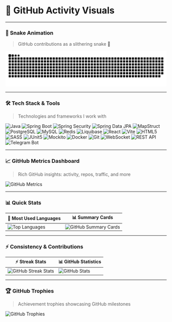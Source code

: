# 🧩 GitHub Activity Visuals
---

### 🐍 Snake Animation
> GitHub contributions as a slithering snake 🐍

![GitHub Snake Animation](https://raw.githubusercontent.com/Opanasenko-Mykhailo/github-activity-visuals/output/github-snake.svg)

---

### 🛠️ Tech Stack & Tools
> Technologies and frameworks I work with

![Java](https://img.shields.io/badge/java-%23ED8B00.svg?style=for-the-badge&logo=openjdk&logoColor=white)
![Spring Boot](https://img.shields.io/badge/spring%20boot-%236DB33F.svg?style=for-the-badge&logo=spring&logoColor=white)
![Spring Security](https://img.shields.io/badge/spring%20security-%236DB33F.svg?style=for-the-badge&logo=spring&logoColor=white)
![Spring Data JPA](https://img.shields.io/badge/spring%20data%20jpa-%236DB33F.svg?style=for-the-badge&logo=spring&logoColor=white)
![MapStruct](https://img.shields.io/badge/mapstruct-%23FF6600.svg?style=for-the-badge&logo=java&logoColor=white)
![PostgreSQL](https://img.shields.io/badge/postgresql-%23316192.svg?style=for-the-badge&logo=postgresql&logoColor=white)
![MySQL](https://img.shields.io/badge/mysql-%2300f.svg?style=for-the-badge&logo=mysql&logoColor=white)
![Redis](https://img.shields.io/badge/redis-%23DD0031.svg?style=for-the-badge&logo=redis&logoColor=white)
![Liquibase](https://img.shields.io/badge/liquibase-%232962FF.svg?style=for-the-badge&logo=liquibase&logoColor=white)
![React](https://img.shields.io/badge/react-%2320232a.svg?style=for-the-badge&logo=react&logoColor=%2361DAFB)
![Vite](https://img.shields.io/badge/vite-%23646CFF.svg?style=for-the-badge&logo=vite&logoColor=white)
![HTML5](https://img.shields.io/badge/html5-%23E34F26.svg?style=for-the-badge&logo=html5&logoColor=white)
![SASS](https://img.shields.io/badge/SASS-hotpink.svg?style=for-the-badge&logo=SASS&logoColor=white)
![JUnit5](https://img.shields.io/badge/junit5-%2325A162.svg?style=for-the-badge&logo=junit5&logoColor=white)
![Mockito](https://img.shields.io/badge/mockito-%23FF6600.svg?style=for-the-badge&logo=java&logoColor=white)
![Docker](https://img.shields.io/badge/docker-%230db7ed.svg?style=for-the-badge&logo=docker&logoColor=white)
![Git](https://img.shields.io/badge/git-%23F05033.svg?style=for-the-badge&logo=git&logoColor=white)
![WebSocket](https://img.shields.io/badge/websocket-%23010101.svg?style=for-the-badge&logo=socketdotio&logoColor=white)
![REST API](https://img.shields.io/badge/rest%20api-%23000000.svg?style=for-the-badge&logo=fastapi&logoColor=white)
![Telegram Bot](https://img.shields.io/badge/telegram%20bot-%2326A5E4.svg?style=for-the-badge&logo=telegram&logoColor=white)

---

### 📈 GitHub Metrics Dashboard
> Rich GitHub insights: activity, repos, traffic, and more

![GitHub Metrics](https://raw.githubusercontent.com/Opanasenko-Mykhailo/github-activity-visuals/output/metrics.svg)

---

### 📊 Quick Stats

| 🌟 Most Used Languages | 📊 Summary Cards |
|------------------------|------------------|
| ![Top Languages](https://raw.githubusercontent.com/Opanasenko-Mykhailo/github-activity-visuals/output/top-languages.svg) | ![GitHub Summary Cards](https://raw.githubusercontent.com/Opanasenko-Mykhailo/github-activity-visuals/output/github_dark/0-profile-details.svg) |

---

### ⚡ Consistency & Contributions

| ⚡ Streak Stats | 📊 GitHub Statistics |
|-----------------|----------------------|
| ![GitHub Streak Stats](https://raw.githubusercontent.com/Opanasenko-Mykhailo/github-activity-visuals/output/streak-stats.svg) | ![GitHub Stats](https://raw.githubusercontent.com/Opanasenko-Mykhailo/github-activity-visuals/output/github-stats.svg) |

---

### 🏆 GitHub Trophies
> Achievement trophies showcasing GitHub milestones

![GitHub Trophies](https://raw.githubusercontent.com/Opanasenko-Mykhailo/github-activity-visuals/output/trophies.svg)